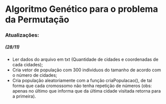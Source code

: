 # Algoritmo Genético para o problema da Permutação

### Atualizações:
##### (28/11)
- Ler dados do arquivo em txt (Quantidade de cidades e coordenadas de cada cidades);
- Cria vetor de população com 300 individuos do tamanho de acordo com o número de cidades;
- Cria população aleatoriamente com a função criaPopulacao(), de tal forma que cada cromossomo não tenha repetição de números (obs: apenas no último que informa que da última cidade visitada retorna para a primeira).
